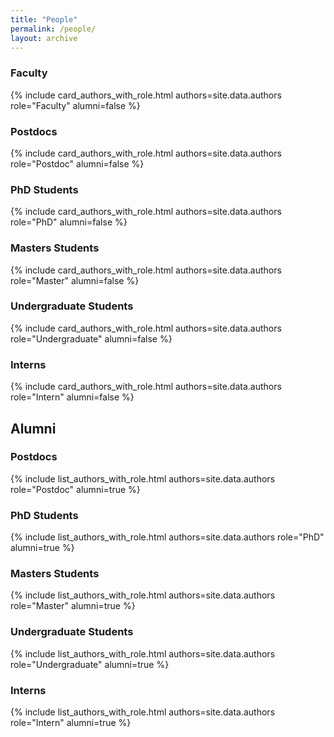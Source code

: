 ```yaml
---
title: "People"
permalink: /people/
layout: archive
---
```



### Faculty

<!-- {% include list_authors_with_role.html authors=site.data.authors role="Faculty" alumni=false %} -->

{% include card_authors_with_role.html authors=site.data.authors role="Faculty" alumni=false %}

### Postdocs

{% include card_authors_with_role.html authors=site.data.authors role="Postdoc" alumni=false %}

### PhD Students

{% include card_authors_with_role.html authors=site.data.authors role="PhD" alumni=false %}

### Masters Students

{% include card_authors_with_role.html authors=site.data.authors role="Master" alumni=false %}

### Undergraduate Students

{% include card_authors_with_role.html authors=site.data.authors role="Undergraduate" alumni=false %}

### Interns

{% include card_authors_with_role.html authors=site.data.authors role="Intern" alumni=false %}

## Alumni


### Postdocs

{% include list_authors_with_role.html authors=site.data.authors role="Postdoc" alumni=true %}

### PhD Students

{% include list_authors_with_role.html authors=site.data.authors role="PhD" alumni=true %}

### Masters Students

{% include list_authors_with_role.html authors=site.data.authors role="Master" alumni=true %}

### Undergraduate Students

{% include list_authors_with_role.html authors=site.data.authors role="Undergraduate" alumni=true %}

### Interns

{% include list_authors_with_role.html authors=site.data.authors role="Intern" alumni=true %}
